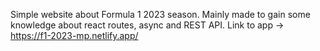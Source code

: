 Simple website about Formula 1 2023 season. Mainly made to gain some knowledge about react routes, async and REST API. 
Link to app -> https://f1-2023-mp.netlify.app/

